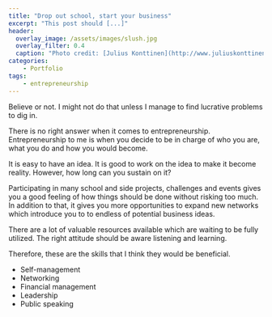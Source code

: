 ```yaml
---
title: "Drop out school, start your business"
excerpt: "This post should [...]"
header:
  overlay_image: /assets/images/slush.jpg
  overlay_filter: 0.4
  caption: "Photo credit: [Julius Konttinen](http://www.juliuskonttinen.com) from Slush"
categories:
    - Portfolio
tags:
    - entrepreneurship
---
```


Believe or not. I might not do that unless I manage to find lucrative problems to dig in.

There is no right answer when it comes to entrepreneurship. Entrepreneurship to me is when you decide to be in charge of who you are, what you do and how you would become.

It is easy to have an idea. It is good to work on the idea to make it become reality. However, how long can you sustain on it?

Participating in many school and side projects, challenges and events gives you a good feeling of how things should be done without risking too much. In addition to that, it gives you more opportunities to expand new networks which introduce you to to endless of potential business ideas.

There are a lot of valuable resources available which are waiting to be fully utilized. The right attitude should be aware listening and learning.

Therefore, these are the skills that I think they would be beneficial.

- Self-management
- Networking
- Financial management
- Leadership
- Public speaking
